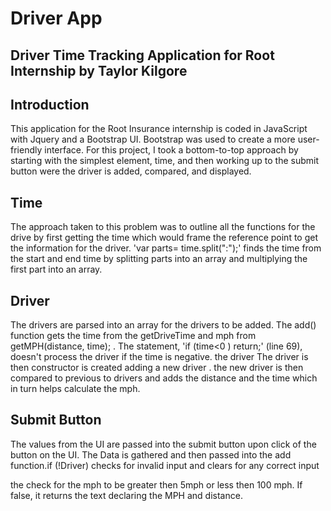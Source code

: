 # Driver App


Driver Time Tracking Application for Root Internship by  Taylor Kilgore
------------------------------------------------------------------------

Introduction
-------------

This application for the Root Insurance internship is coded in JavaScript with Jquery and a Bootstrap UI.
Bootstrap was used to create a more user-friendly interface. For this project, I took a bottom-to-top approach by starting with
the simplest element, time, and then working up to the submit button were the driver is added, compared, and displayed.

Time
----- 

The approach taken to this problem was to outline all the functions for the drive by first getting the time which would frame the reference point to get the information for the driver. 'var parts= time.split(":");' finds the time from the start and end time by splitting parts into an array and multiplying the first part into an array.

Driver
------

The drivers are parsed into an array for the drivers to be added. The add() function gets the time from the getDriveTime and mph from getMPH(distance, time); . The statement, 'if (time<0 ) return;' (line 69), doesn't process the driver if the time is negative. the driver The driver is then  constructor is created adding a new driver . the new driver is then compared to previous to drivers  and adds the distance and the time which in turn helps calculate the mph. 



Submit  Button 
---------------

The values from the UI are passed into the submit button upon click of the button on the UI. The Data is gathered
and then passed into the add function.if (!Driver) checks for invalid input and clears for any correct input

the check for the mph to be greater then 5mph or less then 100 mph. If false, it returns the text declaring the MPH and distance. 
